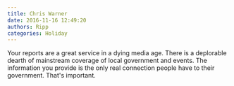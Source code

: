 ```yaml
---
title: Chris Warner
date: 2016-11-16 12:49:20
authors: Ripp
categories: Holiday
---
```


 Your reports are a great service in a dying media age. There is a deplorable dearth of mainstream coverage of local government and events. The information you provide is the only real connection people have to their government. That's important.